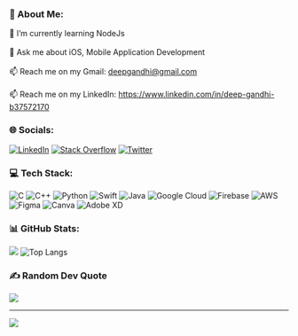 ### 💫 About Me:
🌱 I’m currently learning NodeJs<br><br>💬 Ask me about iOS, Mobile Application Development<br><br>📫 Reach me on my Gmail: deepgandhi@gmail.com<br><br>📫 Reach me on my LinkedIn: https://www.linkedin.com/in/deep-gandhi-b37572170


### 🌐 Socials:
[![LinkedIn](https://img.shields.io/badge/LinkedIn-%230077B5.svg?logo=linkedin&logoColor=white)](https://linkedin.com/in/deep-gandhi-b37572170) [![Stack Overflow](https://img.shields.io/badge/-Stackoverflow-FE7A16?logo=stack-overflow&logoColor=white)](https://stackoverflow.com/users/8351061) [![Twitter](https://img.shields.io/badge/Twitter-%231DA1F2.svg?logo=Twitter&logoColor=white)](https://twitter.com/Magicman_Deep) 

### 💻 Tech Stack:
![C](https://img.shields.io/badge/c-%2300599C.svg?style=flat&logo=c&logoColor=white) ![C++](https://img.shields.io/badge/c++-%2300599C.svg?style=flat&logo=c%2B%2B&logoColor=white) ![Python](https://img.shields.io/badge/python-3670A0?style=flat&logo=python&logoColor=ffdd54) ![Swift](https://img.shields.io/badge/swift-F54A2A?style=flat&logo=swift&logoColor=white) ![Java](https://img.shields.io/badge/java-%23ED8B00.svg?style=flat&logo=java&logoColor=white) ![Google Cloud](https://img.shields.io/badge/Google%20Cloud-%234285F4.svg?style=flat&logo=google-cloud&logoColor=white) ![Firebase](https://img.shields.io/badge/firebase-%23039BE5.svg?style=flat&logo=firebase) ![AWS](https://img.shields.io/badge/AWS-%23FF9900.svg?style=flat&logo=amazon-aws&logoColor=white) 	![Figma](https://img.shields.io/badge/figma-%23F24E1E.svg?style=flat&logo=figma&logoColor=white) ![Canva](https://img.shields.io/badge/Canva-%2300C4CC.svg?style=flat&logo=Canva&logoColor=white) ![Adobe XD](https://img.shields.io/badge/Adobe%20XD-470137?style=flat&logo=Adobe%20XD&logoColor=#FF61F6)

### 📊 GitHub Stats:

![](https://github-readme-streak-stats.herokuapp.com/?user=DEEPmagicman&theme=nightowl&hide_border=true)
![Top Langs](https://github-readme-stats.vercel.app/api/top-langs/?username=DEEPmagicman&theme=nightowl&hide_border=true)

### ✍️ Random Dev Quote
![](https://quotes-github-readme.vercel.app/api?type=horizontal&theme=tokyonight)

---
[![](https://visitcount.itsvg.in/api?id=DEEPmagicman&icon=3&color=1)](https://visitcount.itsvg.in)

<!-- Proudly created with GPRM ( https://gprm.itsvg.in ) -->
